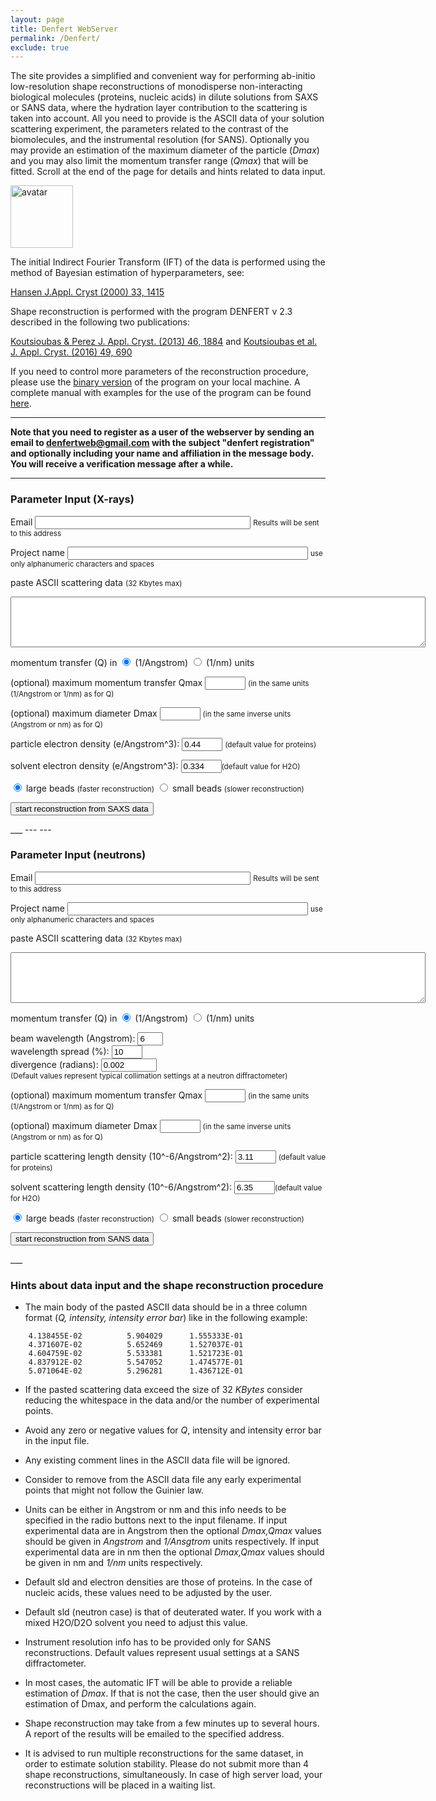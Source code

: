 ```yaml
---
layout: page
title: Denfert WebServer
permalink: /Denfert/
exclude: true
---
```


The site provides a simplified and convenient way for performing ab-initio low-resolution shape reconstructions of monodisperse non-interacting biological molecules (proteins, nucleic acids) in dilute solutions from SAXS or SANS data, where the hydration layer contribution to the scattering is taken into account. All you need to provide is the ASCII data of your solution scattering experiment, the parameters related to the contrast of the biomolecules, and the instrumental resolution (for SANS). Optionally you may provide an estimation of the maximum diameter of the particle (_Dmax_) and you may also limit the momentum transfer range (_Qmax_) that will be fitted. Scroll at the end of the page for details and hints related to data input.

<img src="{{site.baseurl}}/assets/img-denfert.jpg" alt="avatar" width="100"/>

The initial Indirect Fourier Transform (IFT) of the data is performed using the method of Bayesian estimation of hyperparameters, see:

[Hansen J.Appl. Cryst (2000) 33, 1415](https://doi.org/10.1107/S0021889800012930)

Shape reconstruction is performed with the program DENFERT v 2.3 described in the following two publications:

[Koutsioubas & Perez J. Appl. Cryst. (2013) 46, 1884](https://onlinelibrary.wiley.com/doi/10.1107/S0021889813025387) and [Koutsioubas et al. J. Appl. Cryst. (2016) 49, 690](https://onlinelibrary.wiley.com/doi/10.1107/S1600576716003393)

If you need to control more parameters of the reconstruction procedure, please use the [binary version]({{site.baseurl}}/assets/denfert_v2p3.zip) of the program on your local machine. A complete manual with examples for the use of the program can be found [here]({{site.baseurl}}/assets/denfert_manual.pdf).

___

**Note that you need to register as a user of the webserver by sending an email to [denfertweb@gmail.com](mailto:denfertweb@gmail.com?subject=denfert%20registration) with the subject "denfert registration" and optionally including your name and affiliation in the message body. You will receive a verification message after a while.**

___
### Parameter Input (X-rays)

<script type="text/javascript">var submitted=false;</script>
<iframe name="hidden_iframe" id="hidden_iframe" style="display:none;" onload="if(submitted)  {window.location='{{site.baseurl}}/assets/webdenfert_submit_message.html';}"></iframe>

<form class="form" action="https://docs.google.com/forms/u/0/d/e/1FAIpQLSczpgW4aGnE2KZiQXMzhmyOHA0ixjF_xZ3B0qTXlUlFh8pqVw/formResponse" method="POST" target="hidden_iframe"
    onsubmit="submitted=true;">


<p> <label>Email</label>
<input name="entry.2107985966" required size="40" type="email" /> <small> Results will be sent to this address </small> </p>

<p> <label>Project name</label>
<input name="entry.896354957" required size="45" type="text" /> <small> use only alphanumeric characters and spaces </small> </p>

<p> paste ASCII scattering data <small> (32 Kbytes max) </small> </p>
<p> <textarea maxlength ="32000" name="entry.2117040675" required type="text" rows = "5" cols = "80"></textarea> </p>

<p> momentum transfer (Q) in <input type="radio" name="entry.493766941" required value="angstrom" checked="checked"> (1/Angstrom) <input type="radio" name="entry.493766941" value="nm"> (1/nm) units <br> </p> 

(optional) maximum momentum transfer Qmax <input type="text" name="entry.1483736366" value="" size="5"> <small>(in the same units (1/Angstrom or 1/nm) as for Q)</small><br>
  
(optional) maximum diameter Dmax <input type="text" name="entry.184211383" value="" size="5"> <small>(in the same inverse units (Angstrom or nm) as for Q)</small><br>
  
particle electron density (e/Angstrom^3):  <input type="text" name="entry.405121486" required value="0.44" size="5"> <small>(default value for proteins)</small><br>

solvent electron density (e/Angstrom^3):  <input type="text" name="entry.474174320" required value="0.334" size="5"><small>(default value for H2O)</small><br>

<p> <input type="radio" name="entry.1033017014" required value="large" checked="checked"> large beads <small> (faster reconstruction)</small>  <input type="radio" name="entry.1033017014" value="small"> small beads <small>(slower reconstruction)</small> <br> </p> 

<input type="submit" value="start reconstruction from SAXS data" />

</form>
___
---
---

### Parameter Input (neutrons)

<script type="text/javascript">var submitted=false;</script>
<iframe name="hidden_iframe" id="hidden_iframe" style="display:none;" onload="if(submitted)  {window.location='{{site.baseurl}}/assets/webdenfert_submit_message.html';}"></iframe>

<form class="form" action="https://docs.google.com/forms/u/0/d/e/1FAIpQLSczpgW4aGnE2KZiQXMzhmyOHA0ixjF_xZ3B0qTXlUlFh8pqVw/formResponse" method="POST" target="hidden_iframe"
    onsubmit="submitted=true;">


<p> <label>Email</label>
<input name="entry.2107985966" required size="40" type="email" /> <small> Results will be sent to this address </small> </p>

<p> <label>Project name</label>
<input name="entry.896354957" required size="45" type="text" /> <small> use only alphanumeric characters and spaces </small> </p>

<p> paste ASCII scattering data <small> (32 Kbytes max) </small> </p>
<p> <textarea maxlength ="32000" name="entry.2117040675" required type="text" rows = "5" cols = "80"></textarea> </p>

<p> momentum transfer (Q) in <input type="radio" name="entry.493766941" required value="angstrom" checked="checked"> (1/Angstrom) <input type="radio" name="entry.493766941" value="nm"> (1/nm) units <br> </p> 

<p> beam wavelength (Angstrom):  <input type="text" name="entry.2112607829" required id="num1" value="6" size="2"><br>
wavelength spread (%):  <input type="text" name="entry.210238414" required id="num1" value="10" size="3"><br>
divergence (radians):  <input type="text" name="entry.2072205536" required id="num1" value="0.002" size="8"><br>
<small>(Default values represent typical collimation settings at a neutron diffractometer)</small><br> </p>

(optional) maximum momentum transfer Qmax <input type="text" name="entry.1483736366" value="" size="5"> <small>(in the same units (1/Angstrom or 1/nm) as for Q)</small><br>
  
(optional) maximum diameter Dmax <input type="text" name="entry.184211383" value="" size="5"> <small>(in the same inverse units (Angstrom or nm) as for Q)</small><br>
  
particle scattering length density (10^-6/Angstrom^2):  <input type="text" name="entry.405121486" required value="3.11" size="5"> <small>(default value for proteins)</small><br>

solvent scattering length density (10^-6/Angstrom^2):  <input type="text" name="entry.474174320" required value="6.35" size="5"><small>(default value for H2O)</small><br>

<p> <input type="radio" name="entry.1033017014" required value="large" checked="checked"> large beads <small> (faster reconstruction)</small>  <input type="radio" name="entry.1033017014" value="small"> small beads <small>(slower reconstruction)</small> <br> </p> 

<input type="submit" value="start reconstruction from SANS data" />

</form>
___



### Hints about data input and the shape reconstruction procedure

- The main body of the pasted ASCII data should be in a three column format (_Q, intensity, intensity error bar_) like in the following example:

```
    4.138455E-02          5.904029      1.555333E-01  
    4.371607E-02          5.652469      1.527037E-01  
    4.604759E-02          5.533381      1.521723E-01  
    4.837912E-02          5.547052      1.474577E-01 
    5.071064E-02          5.296281      1.436712E-01 
```

- If the pasted scattering data exceed the size of 32 _KBytes_ consider reducing the whitespace in the data and/or the number of experimental points.

- Avoid any zero or negative values for _Q_, intensity and intensity error bar in the input file.

- Any existing comment lines in the ASCII data file will be ignored.

- Consider to remove from the ASCII data file any early experimental points that might not follow the Guinier law.

- Units can be either in Angstrom or nm and this info needs to be specified in the radio buttons next to the input filename. If input experimental data are in Angstrom then the optional _Dmax,Qmax_ values should be given in _Angstrom_ and _1/Ansgtrom_ units respectively. If input experimental data are in nm then the optional _Dmax,Qmax_ values should be given in nm and _1/nm_ units respectively.

- Default sld and electron densities are those of proteins. In the case of nucleic acids, these values need to be adjusted by the user.

- Default sld (neutron case) is that of deuterated water. If you work with a mixed H2O/D2O solvent you need to adjust this value.

- Instrument resolution info has to be provided only for SANS reconstructions. Default values represent usual settings at a SANS diffractometer.

- In most cases, the automatic IFT will be able to provide a reliable estimation of _Dmax_. If that is not the case, then the user should give an estimation of Dmax, and perform the calculations again.

- Shape reconstruction may take from a few minutes up to several hours. A report of the results will be emailed to the specified address.

- It is advised to run multiple reconstructions for the same dataset, in order to estimate solution stability. Please do not submit more than 4 shape reconstructions, simultaneously. In case of high server load, your reconstructions will be placed in a waiting list.

